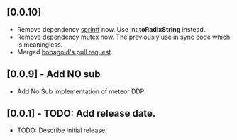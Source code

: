 ## [0.0.10]

* Remove dependency [sprintf](https://pub.dev/packages/sprintf) now. Use int.**toRadixString** instead.
* Remove dependency [mutex](https://pub.dev/packages/mutex) now. The previously use in sync code which is meaningless.
* Merged [bobagold's pull request](https://github.com/haoguo/ddp/pull/4).

## [0.0.9] - Add NO sub

* Add No Sub implementation of meteor DDP

## [0.0.1] - TODO: Add release date.

* TODO: Describe initial release.
